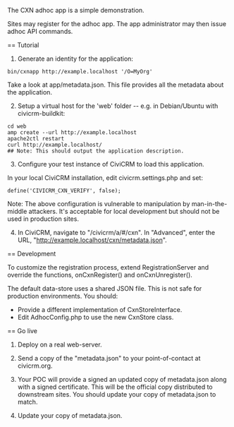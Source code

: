 The CXN adhoc app is a simple demonstration.

Sites may register for the adhoc app. The app administrator may then issue
adhoc API commands.

== Tutorial

1. Generate an identity for the application:

```
bin/cxnapp http://example.localhost '/O=MyOrg'
```

Take a look at app/metadata.json. This file provides all the metadata about
the application.

2. Setup a virtual host for the 'web' folder -- e.g. in Debian/Ubuntu with
civicrm-buildkit:

```
cd web
amp create --url http://example.localhost
apache2ctl restart
curl http://example.localhost/
## Note: This should output the application description.
```

3. Configure your test instance of CiviCRM to load this application.

In your local CiviCRM installation, edit civicrm.settings.php
and set:

```
define('CIVICRM_CXN_VERIFY', false);
```

Note: The above configuration is vulnerable to manipulation by
man-in-the-middle attackers.  It's acceptable for local development but
should not be used in production sites.

4. In CiviCRM, navigate to "/civicrm/a/#/cxn". In "Advanced", enter
the URL, "http://example.localhost/cxn/metadata.json".

== Development

To customize the registration process, extend RegistrationServer and
override the functions, onCxnRegister() and onCxnUnregister().

The default data-store uses a shared JSON file. This is not safe for
production environments.  You should:

 * Provide a different implementation of CxnStoreInterface.
 * Edit AdhocConfig.php to use the new CxnStore class.

== Go live

1. Deploy on a real web-server.

2. Send a copy of the "metadata.json" to your point-of-contact at
civicrm.org.

3. Your POC will provide a signed an updated copy of metadata.json
along with a signed certificate. This will be the official copy
distributed to downstream sites. You should update your copy of
metadata.json to match.

4. Update your copy of metadata.json.
